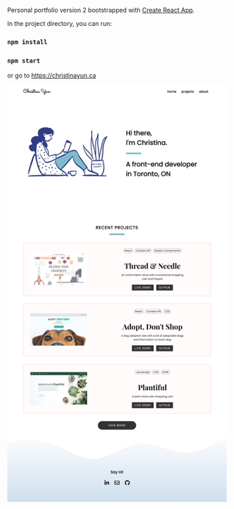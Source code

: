 Personal portfolio version 2 bootstrapped with [Create React App](https://github.com/facebook/create-react-app).

In the project directory, you can run:

### `npm install`
### `npm start`

or go to https://christinayun.ca


![Screenshot](./screenshot.png)